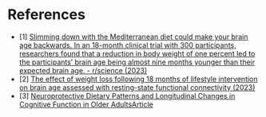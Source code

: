 # References
- [1] [Slimming down with the Mediterranean diet could make your brain age backwards. In an 18-month clinical trial with 300 participants, researchers found that a reduction in body weight of one percent led to the participants’ brain age being almost nine months younger than their expected brain age. - r/science (2023)](https://www.reddit.com/r/science/comments/1408e7m/slimming_down_with_the_mediterranean_diet_could/)
- [2] [The effect of weight loss following 18 months of lifestyle intervention on brain age assessed with resting-state functional connectivity (2023)](https://elifesciences.org/articles/83604)
- [3] [Neuroprotective Dietary Patterns and Longitudinal Changes in Cognitive Function in Older Adults](https://www.jandonline.org/article/S2212-2672(24)00870-0/abstract)[Article](https://www.psypost.org/mediterranean-and-dash-diets-linked-to-slower-cognitive-decline-in-older-adults/)
